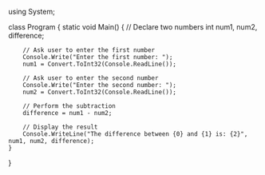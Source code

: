 using System;

class Program
{
    static void Main()
    {
        // Declare two numbers
        int num1, num2, difference;

        // Ask user to enter the first number
        Console.Write("Enter the first number: ");
        num1 = Convert.ToInt32(Console.ReadLine());

        // Ask user to enter the second number
        Console.Write("Enter the second number: ");
        num2 = Convert.ToInt32(Console.ReadLine());

        // Perform the subtraction
        difference = num1 - num2;

        // Display the result
        Console.WriteLine("The difference between {0} and {1} is: {2}", num1, num2, difference);
    }
}
